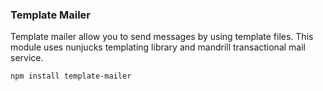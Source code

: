 ### Template Mailer

Template mailer allow you to send messages by using template files. This module
uses nunjucks templating library and mandrill transactional mail service.

```
npm install template-mailer
```



